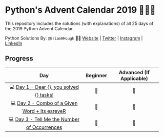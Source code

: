 # Python's Advent Calendar 2019 🐍🎄🎁
This repository includes the solutions (with explanations) of all 25 days of the 2019 Python Advent Calendar.

Python Solutions By: `@BrianHHough` 👨‍💻 [Website](https://BrianHHough.com) 
| 
[Twitter](https://twitter.com/BrianHHough)
|
[Instagram](https://instagram.com/BrianHHough)
|
[LinkedIn](https://linkedin.com/in/BrianHHough)

## Progress
| Day | Beginner | Advanced (If Applicable) |
|:---:|:---:|:---:|
|💻 [Day 1 - Dear {}, you solved {} tasks!](https://github.com/BrianHHough/PythonAdventCalendar2019/tree/master/day-1-you-solved-x-tasks) | 🌟 | 🌟 |
|💻 [Day 2 - Combo of a Given Word + Its esreveR](https://github.com/BrianHHough/PythonAdventCalendar2019/tree/master/day-2-combination-of-word-and-its-reverse) | 🌟 | 🌟 |
|💻 [Day 3 - Tell Me the Number of Occurrences](https://github.com/BrianHHough/PythonAdventCalendar2019/tree/master/day-3-number-of-occurrences) | 🌟 | 🌟 |
